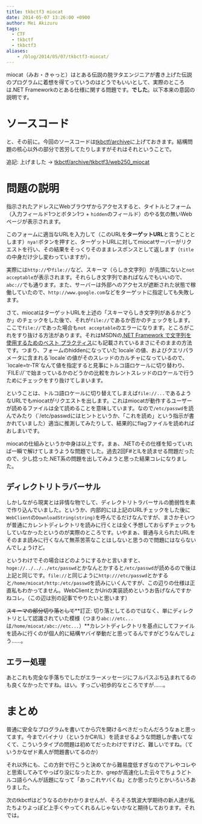 ```yaml
---
title: tkbctf3 miocat
date: 2014-05-07 13:26:00 +0900
author: Mei Akizuru
tags:
  - CTF
  - tkbctf
  - tkbctf3
aliases:
    - /blog/2014/05/07/tkbctf3-miocat/
---
```


miocat（みお・きゃっと）はとある伝説の脱ヲタエンジニアが書き上げた伝説のプログラムに着想を得てっていうのはどうでもいいとして、実際のところは.NET Frameworkのとある仕様に関する問題です。**でした**。以下本来の意図の説明です。

# ソースコード

と、その前に。今回のソースコードは[tkbctf/archive](https://github.com/tkbctf/archive)に上げておきます。結構問題の核心以外の部分で苦労してたりしますがそれはそれということで。

追記: 上げました -> [tkbctf/archive/tkbctf3/web250_miocat](https://github.com/tkbctf/archive/tree/master/tkbctf3/web250_miocat)

# 問題の説明

指示されたアドレスにWebブラウザからアクセスすると、タイトルとフォーム（入力フィールド1つとボタン1つ + `hidden`のフィールド）のやる気の無いWebページが表示されます。

このフォームに適当なURLを入力して（このURLを**ターゲットURL**と言うこととします）`nya!`ボタンを押すと、ターゲットURLに対してmiocatサーバーがリクエストを行い、その結果をそっくりそのままレスポンスとして返します（`title`の中身だけ少し変わっていますが）。

実際には`http://`や`file://`など、スキーマ（らしき文字列）が先頭にないと`not acceptable`が表示されます。それらしき文字列であればなんでもいいので、`abc://`でも通ります。また、サーバーは外部へのアクセスが遮断された状態で稼働していたので、`http://www.google.com`などをターゲットに指定しても失敗します。

さて、miocatはターゲットURLを上述の「スキーマらしき文字列があるかどうか」のチェックをした後で、それが`file://`であるか否かのチェックをします。ここで`file://`であった場合も`not acceptable`のエラーになります。ところがこれをすり抜ける方法があります。それはMSDNの[.NET Framework で文字列を使用するためのベスト プラクティス](http://msdn.microsoft.com/ja-jp/library/dd465121(v=vs.110).aspx)にも記載されているまさにそのままの方法です。つまり、フォームのhiddenになっていた`locale`の値、およびクエリパラメータに含まれる`locale`の値がそのスレッドのカルチャになっているので、`locale=tr-TR`なんて値を指定すると見事にトルコ語ロケールに切り替わり、`FILE://`で始まっているかのどうかの比較をカレントスレッドのロケールで行うためにチェックをすり抜けてしまいます。

ということは、トルコ語ロケールに切り替えてしまえば`file://...`であるようなURLでもmiocatがリクエストを出します。これはmiocatが動作するユーザーが読めるファイルは全て読めることを意味しています。なので`/etc/passwd`を読んでみたり（`/etc/passwdにはヒントというか、「これを読め」という指示が書かれていました）適当に推測してみたりして、結果的にflagファイルを読めればおしまいです。

miocatの仕組みというか中身は以上です。まぁ、.NETのその仕様を知っていれば一瞬で解けてしまうような問題でした。過去2回F#とILを読ませる問題だったので、少し捻った.NET系の問題を出してみようと思った結果コレになりました。

## ディレクトリトラバーサル

しかしながら現実とは非情な物でして、ディレクトリトラバーサルの脆弱性を素で作り込んでいました。というか、内部的には上記のURLチェックをした後に`WebClient`の`DownloadString(string)`を呼んでるだけなんですが、まさかそいつが普通にカレントディレクトリを読みに行くとは全く予想しておらずチェックもしていなかったというのが実際のところです。いやまぁ、普通与えられたURLをそのまま読みに行くなんて無茶苦茶なことはしないと思うので問題にはならないんでしょうけど。

というわけでその場合はどのようにするかと言いますと、`hoge://../../../etc/passwd`とかなんとかすると`/etc/passwd`が読めるので後は上記と同じです。`file://`と同じように`http:///etc/passwd`とかすると`/home/miocat/http:/etc/passwd`を読みにいくんですが、この辺りの仕様は正直私もわかってません。WebClientとかUriの実装読めというお告げなんですかねコレ。（この辺は別の記事でやりたいと思います）

~~スキーマの部分切り落として~~**訂正: 切り落としてるのではなく、単にディレクトリとして認識されていた模様（つまり`abc://etc...`は`/home/miocat/abc://etc...`）**カレントディレクトリを基点にしてファイルを読みに行くのが個人的に結構ヤバイ挙動だと思ってるんですがどうなんでしょう……。

## エラー処理

あとこれも完全な手落ちでしたがエラーメッセージにフルパスぶち込まれてるのも良くなかったですね。はい。すっごい初歩的なところですが……。

# まとめ

普通に安全なプログラムを書いてから穴を開けるべきだったんだろうなぁと思ってます。今までバイナリ（というかC#/IL）を読ませるような問題しか書いてなくて、こういうタイプの問題は初めてだったわけですけど、難しいですね。（ていうかなぜド素人が問題書いてるのか）

それ以外にも、この方針で行こうと決めてから難易度低すぎなのでアレやコレやと思索してみてやっぱり没になったとか、grepが高速化した云々でちょうどトルコ語らへんが話題になって「あっこれヤバくね」とか思ったりとかいろいろありました。

次のtkbctfはどうなるのかわかりませんが、そろそろ筑波大学期待の新人達が私たちよりよっぽど上手くやってくれるんじゃないかなと期待しております。それでは。
